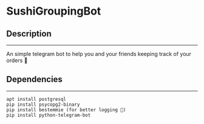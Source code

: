# SushiGroupingBot

## Description

---

An simple telegram bot to help you and your friends keeping track of your orders 🍣


## Dependencies 

----

    apt install postgresql
    pip install psycopg2-binary
    pip install bestemmie (for better logging 🤣)
    pip install python-telegram-bot
